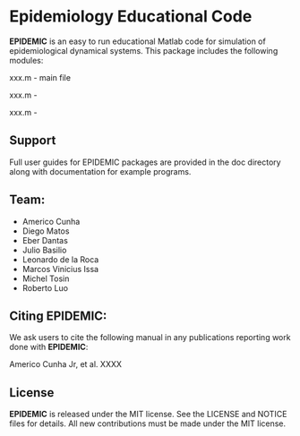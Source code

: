 # Epidemiology Educational Code

**EPIDEMIC** is an easy to run educational Matlab code for simulation of epidemiological dynamical systems. This package includes the following modules:

xxx.m - main file 

xxx.m - 

xxx.m - 

## Support

Full user guides for EPIDEMIC packages are provided in the doc directory along with documentation for example programs.

## Team:

- Americo Cunha
- Diego Matos
- Eber Dantas
- Julio Basilio
- Leonardo de la Roca
- Marcos Vinicius Issa
- Michel Tosin
- Roberto Luo

## Citing EPIDEMIC:

We ask users to cite the following manual in any publications reporting work done with **EPIDEMIC**:

Americo Cunha Jr, et al. XXXX

## License

**EPIDEMIC** is released under the MIT license. See the LICENSE and NOTICE files for details. All new contributions must be made under the MIT license.
